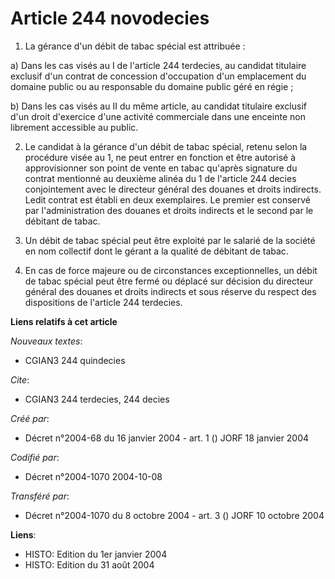 # Article 244 novodecies

1. La gérance d'un débit de tabac spécial est attribuée :

a) Dans les cas visés au I de l'article 244 terdecies, au candidat titulaire exclusif d'un contrat de concession d'occupation
d'un emplacement du domaine public ou au responsable du domaine public géré en régie ;

b) Dans les cas visés au II du même article, au candidat titulaire exclusif d'un droit d'exercice d'une activité commerciale
dans une enceinte non librement accessible au public.

2. Le candidat à la gérance d'un débit de tabac spécial, retenu selon la procédure visée au 1, ne peut entrer en fonction et
être autorisé à approvisionner son point de vente en tabac qu'après signature du contrat mentionné au deuxième alinéa du 1 de
l'article 244 decies conjointement avec le directeur général des douanes et droits indirects. Ledit contrat est établi en
deux exemplaires. Le premier est conservé par l'administration des douanes et droits indirects et le second par le débitant
de tabac.

3. Un débit de tabac spécial peut être exploité par le salarié de la société en nom collectif dont le gérant a la qualité de
débitant de tabac.

4. En cas de force majeure ou de circonstances exceptionnelles, un débit de tabac spécial peut être fermé ou déplacé sur
décision du directeur général des douanes et droits indirects et sous réserve du respect des dispositions de l'article 244
terdecies.

**Liens relatifs à cet article**

_Nouveaux textes_:

  - CGIAN3 244 quindecies

_Cite_:

  - CGIAN3 244 terdecies, 244 decies

_Créé par_:

  - Décret n°2004-68 du 16 janvier 2004 - art. 1 () JORF 18 janvier 2004

_Codifié par_:

  - Décret n°2004-1070 2004-10-08

_Transféré par_:

  - Décret n°2004-1070 du 8 octobre 2004 - art. 3 () JORF 10 octobre 2004

**Liens**:

  - HISTO: Edition du 1er janvier 2004
  - HISTO: Edition du 31 août 2004
